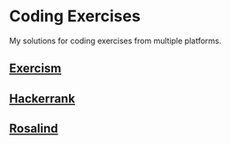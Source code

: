 # Coding Exercises

My solutions for coding exercises from multiple platforms.

## [Exercism](https://exercism.org)


## [Hackerrank](https://www.hackerrank.com/)


## [Rosalind](https://rosalind.info/problems/locations/)
